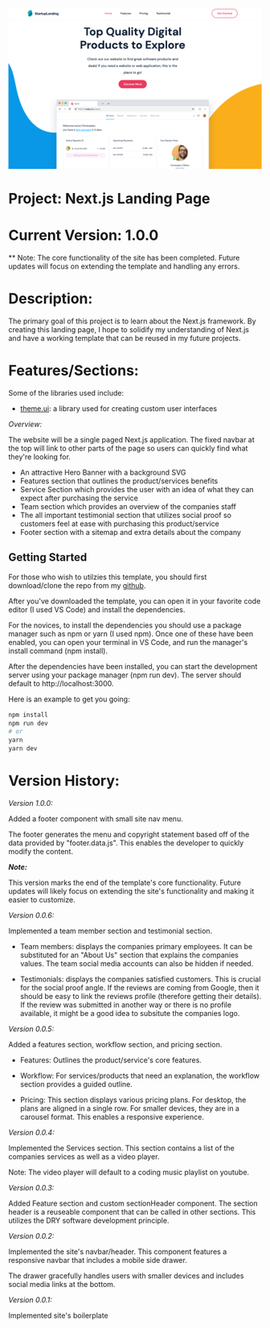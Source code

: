![Landing Page](https://github.com/IM-Deane/nextjs-landing-page/blob/assets/landing-page-main.png)

# Project: Next.js Landing Page

# Current Version: 1.0.0

\*\* Note: The core functionality of the site has been completed. Future updates
will focus on extending the template and handling any errors.

# Description:

The primary goal of this project is to learn about the Next.js framework. By
creating this landing page, I hope to solidify my understanding of Next.js and
have a working template that can be reused in my future projects.

# Features/Sections:

Some of the libraries used include:

- [theme.ui](https://theme-ui.com/): a library used for creating custom user
  interfaces

_Overview:_

The website will be a single paged Next.js application. The fixed navbar at the
top will link to other parts of the page so users can quickly find what they're
looking for.

- An attractive Hero Banner with a background SVG
- Features section that outlines the product/services benefits
- Service Section which provides the user with an idea of what they can expect
  after purchasing the service
- Team section which provides an overview of the companies staff
- The all important testimonial section that utilizes social proof so customers
  feel at ease with purchasing this product/service
- Footer section with a sitemap and extra details about the company

## Getting Started

For those who wish to utilzies this template, you should first download/clone
the repo from my [github](https://github.com/IM-Deane/nextjs-landing-page).

After you've downloaded the template, you can open it in your favorite code
editor (I used VS Code) and install the dependencies.

For the novices, to install the dependencies you should use a package manager
such as npm or yarn (I used npm). Once one of these have been enabled, you can
open your terminal in VS Code, and run the manager's install command (npm
install).

After the dependencies have been installed, you can start the development server
using your package manager (npm run dev). The server should default to
http://localhost:3000.

Here is an example to get you going:

```bash
npm install
npm run dev
# or
yarn
yarn dev
```

# Version History:

_Version 1.0.0:_

Added a footer component with small site nav menu.

The footer generates the menu and copyright statement based off of the data
provided by "footer.data.js". This enables the developer to quickly modify the
content.

*****_Note:_*****

This version marks the end of the template's core functionality. Future updates
will likely focus on extending the site's functionality and making it easier to
customize.

_Version 0.0.6:_

Implemented a team member section and testimonial section.

- Team members: displays the companies primary employees. It can be substituted
  for an "About Us" section that explains the companies values. The team social
  media accounts can also be hidden if needed.

- Testimonials: displays the companies satisfied customers. This is crucial for
  the social proof angle. If the reviews are coming from Google, then it should
  be easy to link the reviews profile (therefore getting their details). If the
  review was submitted in another way or there is no profile available, it might
  be a good idea to subsitute the companies logo.

_Version 0.0.5:_

Added a features section, workflow section, and pricing section.

- Features: Outlines the product/service's core features.

- Workflow: For services/products that need an explanation, the workflow section
  provides a guided outline.

- Pricing: This section displays various pricing plans. For desktop, the plans
  are aligned in a single row. For smaller devices, they are in a carousel
  format. This enables a responsive experience.

_Version 0.0.4:_

Implemented the Services section. This section contains a list of the companies
services as well as a video player.

Note: The video player will default to a coding music playlist on youtube.

_Version 0.0.3:_

Added Feature section and custom sectionHeader component. The section header is
a reuseable component that can be called in other sections. This utilizes the
DRY software development principle.

_Version 0.0.2:_

Implemented the site's navbar/header. This component features a responsive
navbar that includes a mobile side drawer.

The drawer gracefully handles users with smaller devices and includes social
media links at the bottom.

_Version 0.0.1:_

Implemented site's boilerplate
